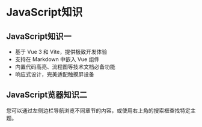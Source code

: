 # JavaScript知识


## JavaScript知识一

- 基于 Vue 3 和 Vite，提供极致开发体验
- 支持在 Markdown 中嵌入 Vue 组件
- 内置代码高亮、流程图等技术文档必备功能
- 响应式设计，完美适配触摸屏设备

## JavaScript览器知识二

您可以通过左侧边栏导航浏览不同章节的内容，或使用右上角的搜索框查找特定主题。